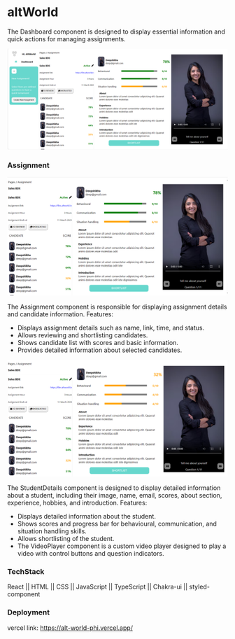 # altWorld

The Dashboard component is designed to display essential information and quick actions for managing assignments.

<img src='./altworld/public/images/Screenshot (134).png' alt=''>

### Assignment

<img src='./altworld//public//images//Screenshot (136).png' alt=''/>

The Assignment component is responsible for displaying assignment details and candidate information.
Features:
- Displays assignment details such as name, link, time, and status.
- Allows reviewing and shortlisting candidates.
- Shows candidate list with scores and basic information.
- Provides detailed information about selected candidates.

<img src='./altworld//public//images//Screenshot (135).png' alt=''/>

The StudentDetails component is designed to display detailed information about a student, including their image, name, email, scores, about section, experience, hobbies, and introduction.
Features:
- Displays detailed information about the student.
- Shows scores and progress bar for behavioural, communication, and situation handling skills.
- Allows shortlisting of the student.
- The VideoPlayer component is a custom video player designed to play a video with control buttons and question  indicators.

### TechStack 
React || HTML || CSS || JavaScript || TypeScript || Chakra-ui || styled-component

### Deployment
vercel link: https://alt-world-phi.vercel.app/